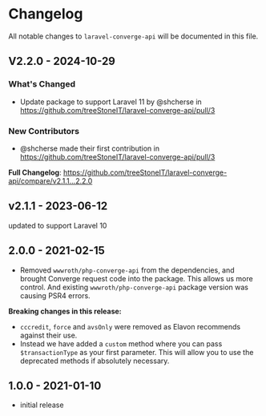 # Changelog

All notable changes to `laravel-converge-api` will be documented in this file.

## V2.2.0 - 2024-10-29

### What's Changed

* Update package to support Laravel 11 by @shcherse in https://github.com/treeStoneIT/laravel-converge-api/pull/3

### New Contributors

* @shcherse made their first contribution in https://github.com/treeStoneIT/laravel-converge-api/pull/3

**Full Changelog**: https://github.com/treeStoneIT/laravel-converge-api/compare/v2.1.1...2.2.0


## v2.1.1 - 2023-06-12

updated to support Laravel 10

## 2.0.0 - 2021-02-15

- Removed `wwwroth/php-converge-api` from the dependencies, and brought Converge request code into the package. This allows us more control. And existing `wwwroth/php-converge-api` package version was causing PSR4 errors.

**Breaking changes in this release:**

- `cccredit`, `force` and `avsOnly` were removed as Elavon recommends against their use.
- Instead we have added a `custom` method where you can pass `$transactionType` as your first parameter. This will allow you to use the deprecated methods if absolutely necessary.

## 1.0.0 - 2021-01-10

- initial release
